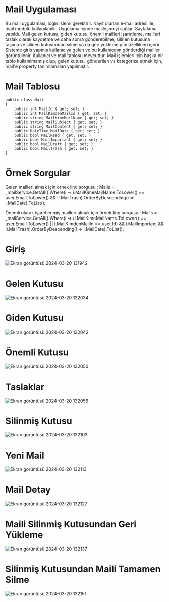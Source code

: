 # Mail Uygulaması
Bu mail uygulaması, login işlemi gerektirir. Kayıt olunan e-mail adresi ile, mail modülü kullanılabilir. 
Uygulama içinde mailleşmeyi sağlar.
Sayfalama yapıldı.
Mail gelen kutusu, giden kutusu, önemli mailleri işaretleme, mailleri taslak olarak kaydetme ve daha sonra gönderebilme, silinen kutusuna taşıma ve silinen kutusundan silme ya da geri yükleme gibi özellikleri içerir.
Sisteme giriş yapmış kullanıcıya gelen ve bu kullanıcının gönderdiği mailler görüntülenir.
Kullanıcı ve mail tablosu mevcuttur.
Mail işlemleri için başka bir tablo kullanılmamış olup, gelen kutusu, gönderilen vs kategorize etmek için, mail'e property tanımlamaları yapılmıştır.

# Mail Tablosu
    public class Mail
    {
        public int MailId { get; set; }
        public int MailKimdenMailId { get; set; }
        public string MailKimeMailName { get; set; }
        public string MailSubject { get; set; }
        public string MailContent { get; set; }
        public DateTime MailDate { get; set; }
        public bool MailRead { get; set; }
        public bool MailImportant { get; set; }
        public bool MailDraft { get; set; }
        public bool MailTrash { get; set; }
    }

# Örnek Sorgular
Gelen mailleri almak için örnek linq sorgusu : Mails = _mailService.GetAll().Where(i => i.MailKimeMailName.ToLower() == user.Email.ToLower() && !i.MailTrash).OrderByDescending(i => i.MailDate).ToList();

Önemli olarak işaretlenmiş mailleri almak için örnek linq sorgusu : Mails = _mailService.GetAll().Where(i => (i.MailKimeMailName.ToLower() == user.Email.ToLower() || i.MailKimdenMailId == user.Id) && i.MailImportant && !i.MailTrash).OrderByDescending(i => i.MailDate).ToList();

# Giriş
![Ekran görüntüsü 2024-03-20 131942](https://github.com/oguzturan92/mail-uygulamasi/assets/157590022/3313aa8a-b32f-461e-a0f6-8c4911be4dcd)

# Gelen Kutusu
![Ekran görüntüsü 2024-03-20 132034](https://github.com/oguzturan92/mail-uygulamasi/assets/157590022/25c4713e-cbcd-4970-a179-e516a4f45e16)

# Giden Kutusu
![Ekran görüntüsü 2024-03-20 132042](https://github.com/oguzturan92/mail-uygulamasi/assets/157590022/1841abfd-963c-4ca7-88ae-2195bbb040cb)

# Önemli Kutusu
![Ekran görüntüsü 2024-03-20 132050](https://github.com/oguzturan92/mail-uygulamasi/assets/157590022/73cff74b-9e02-491b-8e6d-2a3257f56cb3)

# Taslaklar
![Ekran görüntüsü 2024-03-20 132056](https://github.com/oguzturan92/mail-uygulamasi/assets/157590022/7baef635-9434-48a3-871b-35eb661e4dac)

# Silinmiş Kutusu
![Ekran görüntüsü 2024-03-20 132103](https://github.com/oguzturan92/mail-uygulamasi/assets/157590022/7070378c-66c6-49c3-b401-2f6de30dd84d)

# Yeni Mail
![Ekran görüntüsü 2024-03-20 132113](https://github.com/oguzturan92/mail-uygulamasi/assets/157590022/478763df-188c-43d6-a8f4-5d2b8fccb74d)

# Mail Detay
![Ekran görüntüsü 2024-03-20 132127](https://github.com/oguzturan92/mail-uygulamasi/assets/157590022/f0fc407b-9692-468c-a728-f0702530835c)

# Maili Silinmiş Kutusundan Geri Yükleme
![Ekran görüntüsü 2024-03-20 132137](https://github.com/oguzturan92/mail-uygulamasi/assets/157590022/68b39a8d-faff-4026-9ce4-8874727e1197)

# Silinmiş Kutusundan Maili Tamamen Silme
![Ekran görüntüsü 2024-03-20 132151](https://github.com/oguzturan92/mail-uygulamasi/assets/157590022/4cab8433-f294-48b3-99b2-8f7250527820)
